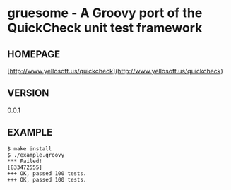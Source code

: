 # gruesome - A Groovy port of the QuickCheck unit test framework

## HOMEPAGE

[http://www.yellosoft.us/quickcheck](http://www.yellosoft.us/quickcheck)

## VERSION

0.0.1

## EXAMPLE

	$ make install
	$ ./example.groovy
	*** Failed!
	[833472555]
	+++ OK, passed 100 tests.
	+++ OK, passed 100 tests.